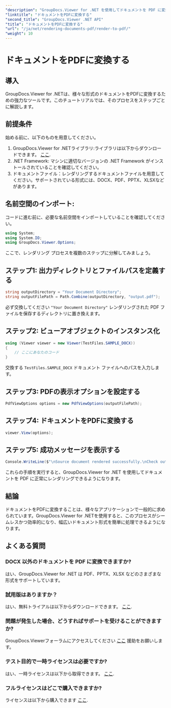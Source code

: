 ```yaml
---
"description": "GroupDocs.Viewer for .NET を使用してドキュメントを PDF に変換する方法を学びます。前提条件と FAQ を含むステップバイステップガイドです。"
"linktitle": "ドキュメントをPDFに変換する"
"second_title": "GroupDocs.Viewer .NET API"
"title": "ドキュメントをPDFに変換する"
"url": "/ja/net/rendering-documents-pdf/render-to-pdf/"
"weight": 10
---
```


# ドキュメントをPDFに変換する

## 導入
GroupDocs.Viewer for .NETは、様々な形式のドキュメントをPDFに変換するための強力なツールです。このチュートリアルでは、そのプロセスをステップごとに解説します。
## 前提条件

始める前に、以下のものを用意してください。
1. GroupDocs.Viewer for .NETライブラリ:ライブラリは以下からダウンロードできます。 [ここ](https://releases。groupdocs.com/viewer/net/).
2. .NET Framework: マシンに適切なバージョンの .NET Framework がインストールされていることを確認してください。
3. ドキュメントファイル：レンダリングするドキュメントファイルを用意してください。サポートされている形式には、DOCX、PDF、PPTX、XLSXなどがあります。

## 名前空間のインポート:
コードに進む前に、必要な名前空間をインポートしていることを確認してください。
```csharp
using System;
using System.IO;
using GroupDocs.Viewer.Options;
```

ここで、レンダリング プロセスを複数のステップに分解してみましょう。
## ステップ1: 出力ディレクトリとファイルパスを定義する
```csharp
string outputDirectory = "Your Document Directory";
string outputFilePath = Path.Combine(outputDirectory, "output.pdf");
```
必ず交換してください `"Your Document Directory"` レンダリングされた PDF ファイルを保存するディレクトリに置き換えます。
## ステップ2: ビューアオブジェクトのインスタンス化
```csharp
using (Viewer viewer = new Viewer(TestFiles.SAMPLE_DOCX))
{
    // ここにあなたのコード
}
```
交換する `TestFiles.SAMPLE_DOCX` ドキュメント ファイルへのパスを入力します。
## ステップ3: PDFの表示オプションを設定する
```csharp
PdfViewOptions options = new PdfViewOptions(outputFilePath);
```
## ステップ4: ドキュメントをPDFに変換する
```csharp
viewer.View(options);
```
## ステップ5: 成功メッセージを表示する
```csharp
Console.WriteLine($"\nSource document rendered successfully.\nCheck output in {outputDirectory}.");
```
これらの手順を実行すると、GroupDocs.Viewer for .NET を使用してドキュメントを PDF に正常にレンダリングできるようになります。

## 結論
ドキュメントをPDFに変換することは、様々なアプリケーションで一般的に求められています。GroupDocs.Viewer for .NETを使用すると、このプロセスがシームレスかつ効率的になり、幅広いドキュメント形式を簡単に処理できるようになります。
## よくある質問
### DOCX 以外のドキュメントを PDF に変換できますか?
はい、GroupDocs.Viewer for .NET は PDF、PPTX、XLSX などのさまざまな形式をサポートしています。
### 試用版はありますか？
はい、無料トライアルは以下からダウンロードできます。 [ここ](https://releases。groupdocs.com/).
### 問題が発生した場合、どうすればサポートを受けることができますか?
GroupDocs.Viewerフォーラムにアクセスしてください [ここ](https://forum.groupdocs.com/c/viewer/9) 援助をお願いします。
### テスト目的で一時ライセンスは必要ですか?
はい、一時ライセンスは以下から取得できます。 [ここ](https://purchase。groupdocs.com/temporary-license/).
### フルライセンスはどこで購入できますか?
ライセンスは以下から購入できます [ここ](https://purchase。groupdocs.com/buy).